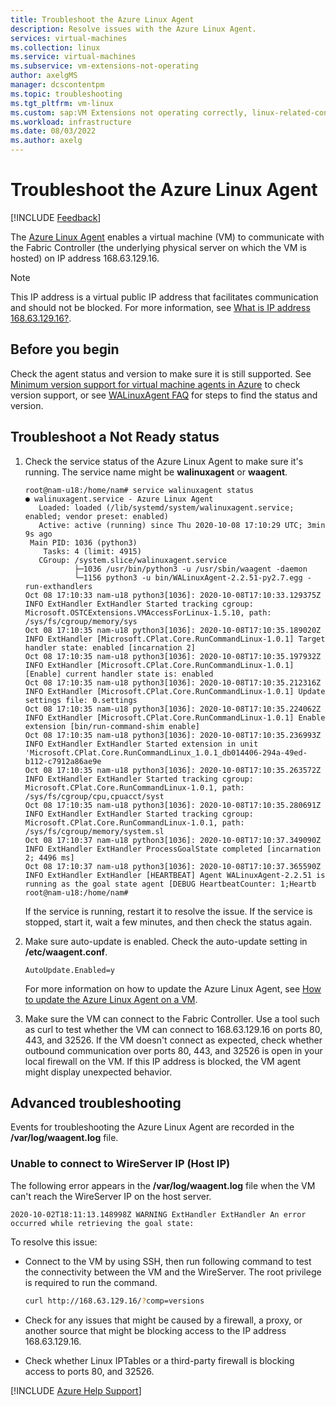 ```yaml
---
title: Troubleshoot the Azure Linux Agent
description: Resolve issues with the Azure Linux Agent.
services: virtual-machines
ms.collection: linux
ms.service: virtual-machines
ms.subservice: vm-extensions-not-operating
author: axelgMS
manager: dcscontentpm
ms.topic: troubleshooting
ms.tgt_pltfrm: vm-linux
ms.custom: sap:VM Extensions not operating correctly, linux-related-content
ms.workload: infrastructure
ms.date: 08/03/2022
ms.author: axelg
---
```

# Troubleshoot the Azure Linux Agent

[!INCLUDE [Feedback](../../../includes/feedback.md)]

The [Azure Linux Agent](/azure/virtual-machines/extensions/agent-linux) enables a virtual machine (VM) to communicate with the Fabric Controller (the underlying physical server on which the VM is hosted) on IP address 168.63.129.16.

>[!NOTE]
>This IP address is a virtual public IP address that facilitates communication and should not be blocked. For more information, see [What is IP address 168.63.129.16?](/azure/virtual-network/what-is-ip-address-168-63-129-16).

## Before you begin

Check the agent status and version to make sure it is still supported. See [Minimum version support for virtual machine agents in Azure](../windows/support-extensions-agent-version.md) to check version support, or see [WALinuxAgent FAQ](https://github.com/Azure/WALinuxAgent/wiki/FAQ#what-does-goal-state-agent-mean-in-waagent---version-output) for steps to find the status and version.

## Troubleshoot a Not Ready status

1. Check the service status of the Azure Linux Agent to make sure it's running. The service name might be **walinuxagent** or **waagent**.

   ```
   root@nam-u18:/home/nam# service walinuxagent status
   ● walinuxagent.service - Azure Linux Agent
      Loaded: loaded (/lib/systemd/system/walinuxagent.service; enabled; vendor preset: enabled)
      Active: active (running) since Thu 2020-10-08 17:10:29 UTC; 3min 9s ago
    Main PID: 1036 (python3)
       Tasks: 4 (limit: 4915)
      CGroup: /system.slice/walinuxagent.service
              ├─1036 /usr/bin/python3 -u /usr/sbin/waagent -daemon
              └─1156 python3 -u bin/WALinuxAgent-2.2.51-py2.7.egg -run-exthandlers
   Oct 08 17:10:33 nam-u18 python3[1036]: 2020-10-08T17:10:33.129375Z INFO ExtHandler ExtHandler Started tracking cgroup: Microsoft.OSTCExtensions.VMAccessForLinux-1.5.10, path: /sys/fs/cgroup/memory/sys
   Oct 08 17:10:35 nam-u18 python3[1036]: 2020-10-08T17:10:35.189020Z INFO ExtHandler [Microsoft.CPlat.Core.RunCommandLinux-1.0.1] Target handler state: enabled [incarnation 2]
   Oct 08 17:10:35 nam-u18 python3[1036]: 2020-10-08T17:10:35.197932Z INFO ExtHandler [Microsoft.CPlat.Core.RunCommandLinux-1.0.1] [Enable] current handler state is: enabled
   Oct 08 17:10:35 nam-u18 python3[1036]: 2020-10-08T17:10:35.212316Z INFO ExtHandler [Microsoft.CPlat.Core.RunCommandLinux-1.0.1] Update settings file: 0.settings
   Oct 08 17:10:35 nam-u18 python3[1036]: 2020-10-08T17:10:35.224062Z INFO ExtHandler [Microsoft.CPlat.Core.RunCommandLinux-1.0.1] Enable extension [bin/run-command-shim enable]
   Oct 08 17:10:35 nam-u18 python3[1036]: 2020-10-08T17:10:35.236993Z INFO ExtHandler ExtHandler Started extension in unit 'Microsoft.CPlat.Core.RunCommandLinux_1.0.1_db014406-294a-49ed-b112-c7912a86ae9e
   Oct 08 17:10:35 nam-u18 python3[1036]: 2020-10-08T17:10:35.263572Z INFO ExtHandler ExtHandler Started tracking cgroup: Microsoft.CPlat.Core.RunCommandLinux-1.0.1, path: /sys/fs/cgroup/cpu,cpuacct/syst
   Oct 08 17:10:35 nam-u18 python3[1036]: 2020-10-08T17:10:35.280691Z INFO ExtHandler ExtHandler Started tracking cgroup: Microsoft.CPlat.Core.RunCommandLinux-1.0.1, path: /sys/fs/cgroup/memory/system.sl
   Oct 08 17:10:37 nam-u18 python3[1036]: 2020-10-08T17:10:37.349090Z INFO ExtHandler ExtHandler ProcessGoalState completed [incarnation 2; 4496 ms]
   Oct 08 17:10:37 nam-u18 python3[1036]: 2020-10-08T17:10:37.365590Z INFO ExtHandler ExtHandler [HEARTBEAT] Agent WALinuxAgent-2.2.51 is running as the goal state agent [DEBUG HeartbeatCounter: 1;Heartb
   root@nam-u18:/home/nam#
   ```

   If the service is running, restart it to resolve the issue. If the service is stopped, start it, wait a few minutes, and then check the status again.

1. Make sure auto-update is enabled. Check the auto-update setting in **/etc/waagent.conf**.

   ```
   AutoUpdate.Enabled=y
   ```

   For more information on how to update the Azure Linux Agent, see [How to update the Azure Linux Agent on a VM](/azure/virtual-machines/extensions/update-linux-agent).

1. Make sure the VM can connect to the Fabric Controller. Use a tool such as curl to test whether the VM can connect to 168.63.129.16 on ports 80, 443, and 32526. If the VM doesn't connect as expected, check whether outbound communication over ports 80, 443, and 32526 is open in your local firewall on the VM. If this IP address is blocked, the VM agent might display unexpected behavior.

## Advanced troubleshooting

Events for troubleshooting the Azure Linux Agent are recorded in the **/var/log/waagent.log** file.

### Unable to connect to WireServer IP (Host IP)

The following error appears in the **/var/log/waagent.log** file when the VM can't reach the WireServer IP on the host server.

```
2020-10-02T18:11:13.148998Z WARNING ExtHandler ExtHandler An error occurred while retrieving the goal state:
```

To resolve this issue:

* Connect to the VM by using SSH, then run following command to test the connectivity between the VM and the WireServer. The root privilege is required to run the command.

    ```Bash 
   curl http://168.63.129.16/?comp=versions
    ```
* Check for any issues that might be caused by a firewall, a proxy, or another source that might be blocking access to the IP address 168.63.129.16.
* Check whether Linux IPTables or a third-party firewall is blocking access to ports 80, and 32526.

[!INCLUDE [Azure Help Support](../../../includes/azure-help-support.md)]
